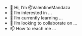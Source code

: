- 👋 Hi, I’m @ValentineMandaza
- 👀 I’m interested in ...
- 🌱 I’m currently learning ...
- 💞️ I’m looking to collaborate on ...
- 📫 How to reach me ...

<!---
ValentineMandaza/ValentineMandaza is a ✨ special ✨ repository because its `README.md` (this file) appears on your GitHub profile.
You can click the Preview link to take a look at your changes.
--->
